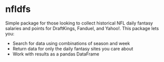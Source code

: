 # nfldfs

Simple package for those looking to collect historical NFL daily fantasy salaries and points for DraftKings, Fanduel, and Yahoo!. This package lets you:

+ Search for data using combinations of season and week
+ Return data for only the daily fantasy sites you care about
+ Work with results as a pandas DataFrame
